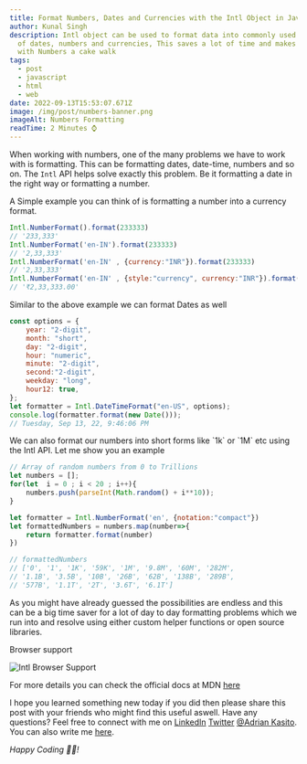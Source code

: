 ```yaml
---
title: Format Numbers, Dates and Currencies with the Intl Object in Javascript
author: Kunal Singh
description: Intl object can be used to format data into commonly used formats
  of dates, numbers and currencies, This saves a lot of time and makes working
  with Numbers a cake walk
tags:
  - post
  - javascript
  - html
  - web
date: 2022-09-13T15:53:07.671Z
image: /img/post/numbers-banner.png
imageAlt: Numbers Formatting
readTime: 2 Minutes ⌚
---
```

W﻿hen working with numbers, one of the many problems we have to work with is formatting. This can be formatting dates, date-time, numbers and so on. The `Intl` API helps solve exactly this problem. Be it formatting a date in the right way or formatting a number. 

A﻿ Simple example you can think of is formatting a number into a currency format. 

```javascript
Intl.NumberFormat().format(233333)
// '233,333'
Intl.NumberFormat('en-IN').format(233333)
// '2,33,333'
Intl.NumberFormat('en-IN' , {currency:"INR"}).format(233333)
// '2,33,333'
Intl.NumberFormat('en-IN' , {style:"currency", currency:"INR"}).format(233333)
// '₹2,33,333.00'
```

S﻿imilar to the above example we can format Dates as well 

```javascript
const options = {
    year: "2-digit",
    month: "short",
    day: "2-digit",
    hour: "numeric",
    minute: "2-digit",
    second:"2-digit",
    weekday: "long",
    hour12: true,
};
let formatter = Intl.DateTimeFormat("en-US", options);
console.log(formatter.format(new Date()));
// Tuesday, Sep 13, 22, 9:46:06 PM
```

W﻿e can also format our numbers into short forms like \`1k\` or \`1M\` etc using the Intl API. Let me show you an example 

```javascript
// Array of random numbers from 0 to Trillions
let numbers = [];
for(let  i = 0 ; i < 20 ; i++){
    numbers.push(parseInt(Math.random() + i**10));
}

let formatter = Intl.NumberFormat('en', {notation:"compact"})
let formattedNumbers = numbers.map(number=>{
    return formatter.format(number)
})

// formattedNumbers 
// ['0', '1', '1K', '59K', '1M', '9.8M', '60M', '282M',
// '1.1B', '3.5B', '10B', '26B', '62B', '138B', '289B',
// '577B', '1.1T', '2T', '3.6T', '6.1T']
```

A﻿s you might have already guessed the possibilities are endless and this can be a big time saver for a lot of day to day formatting problems which we run into and resolve using either custom helper functions or open source libraries.

B﻿rowser support 

![Intl Browser Support](/img/post/intl-browser-support.png)

F﻿or more details you can check the official docs at MDN [here](https://developer.mozilla.org/en-US/docs/Web/JavaScript/Reference/Global_Objects/Intl)



I hope you learned something new today if you did then please share this post with your friends who might find this useful aswell. Have any questions? Feel free to connect with me on     <a href="//linkedin.com/in/Adrian Kasito" target="_blank">LinkedIn</a> <a href="//twitter.com/Adrian Kasito" target="_blank">Twitter</a>  <a href="/" target="_blank">@Adrian Kasito</a>. You can also write me <a href="/#contact" target="_blank">here</a>.

*Happy Coding 👩‍💻!*